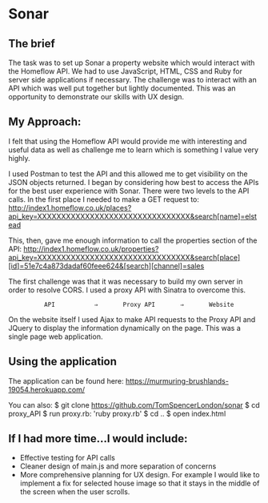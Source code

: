 # Sonar
## The brief
The task was to set up Sonar a property website which would interact with the Homeflow API. We had to use JavaScript, HTML, CSS and Ruby for server side applications if necessary. The challenge was to interact with an API which was well put together but lightly documented. This was an opportunity to demonstrate our skills with UX design.

## My Approach:

I felt that using the Homeflow API would provide me with interesting and useful data as well as challenge me to learn which is something I value very highly.

I used Postman to test the API and this allowed me to get visibility on the JSON objects returned. I began by considering how best to access the APIs for the best user experience with Sonar. There were two levels to the API calls. In the first place I needed to make a GET request to:
 http://index1.homeflow.co.uk/places?api_key=XXXXXXXXXXXXXXXXXXXXXXXXXXXXXXXX&search[name]=elstead

This, then, gave me enough information to call the properties section of the API:
 http://index1.homeflow.co.uk/properties?api_key=XXXXXXXXXXXXXXXXXXXXXXXXXXXXXXXX&search[place][id]=51e7c4a873dadaf60feee624&[search][channel]=sales

The first challenge was that it was necessary to build my own server in order to resolve CORS. I used a proxy API with Sinatra to overcome this.

              API 			⇒		Proxy API 		⇒		Website


On the website itself I used Ajax to make API requests to the Proxy API and JQuery to display the information dynamically on the page. This was a single page web application.

## Using the application

The application can be found here: https://murmuring-brushlands-19054.herokuapp.com/

You can also:
$ git clone https://github.com/TomSpencerLondon/sonar
$ cd proxy_API
$ run proxy.rb: 'ruby proxy.rb'
$ cd ..
$ open index.html

## If I had more time...I would include:
* Effective testing for API calls
* Cleaner design of main.js and more separation of concerns
* More comprehensive planning for UX design. For example I would like to implement a fix for selected house image so that it stays in the middle of the screen when the user scrolls.
